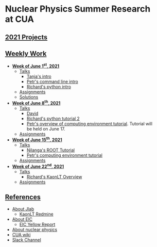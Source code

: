 # Nuclear Physics Summer Research at CUA

## [2021 Projects](https://www.vsl.cua.edu/cua_phy/index.php/MainPage:Nuclear:Summer2021)

## [Weekly Work](weekly_work)
* **[Week of June 1<sup>st</sup>, 2021](weekly_work/6_1_2021)**
    * [Talks](weekly_work/6_1_2021/talks)
        * [Tanja's intro](weekly_work/6_1_2021/talks/Tanja_CUA-NP-Summer2021-06012021-intro.pdf)
        * [Petr's command line intro](weekly_work/6_1_2021/talks/Petr_presentation-2021-06-01-linux-terminal.pdf)
        * [Richard's python intro](weekly_work/6_1_2021/talks/Richard_py_intro.ipynb)
    * [Assignments](weekly_work/6_1_2021/weekly_assignments.md)
    * [Solutions](weekly_work/6_1_2021/exercise_soln/exercise1.ipynb)
* **[Week of June 8<sup>th</sup>, 2021](weekly_work/6_8_2021)**
    * [Talks](weekly_work/6_8_2021/talks)
        * [David](weekly_work/6_8_2021/talks/David_Z_Research_6_8.pptx)
        * [Richard's python tutorial 2](weekly_work/6_8_2021/talks/Richard_py_tutorial2.ipynb)
        * [Petr's overview of computing environment tutorial](weekly_work/6_8_2021/talks/presentation-2021-06-jlab-geant-root-outline.pdf). Tutorial will be held on June 17.
    * [Assignments](weekly_work/6_8_2021/weekly_assignments.md)
* **[Week of June 15<sup>th</sup>, 2021](weekly_work/6_15_2021)**
    * [Talks](weekly_work/6_15_2021/talks)
        * [Nilanga's ROOT Tutorial](weekly_work/6_15_2021/talks/root_tutorial_06_17.pdf)
        * [Petr's computing environment tutorial](weekly_work/6_15_2021/talks/presentation-2021-06-17-jlab-geant-root.pdf)
    * [Assignments](weekly_work/6_15_2021/weekly_assignments.md)
* **[Week of June 22<sup>nd</sup>, 2021](weekly_work/6_22_2021)**
    * [Talks](weekly_work/6_22_2021/talks)
        * [Richard's KaonLT Overview](weekly_work/6_22_2021/talks/Richard_KaonLTSummerStudents2021.pdf)
    * [Assignments](weekly_work/6_22_2021/weekly_assignments.md)

## [References](references)
* [About Jlab](https://www.jlab.org/about)
    * [KaonLT Redmine](https://redmine.jlab.org/projects/kltexp/wiki)
* [About EIC](https://www.nationalacademies.org/news/2018/07/a-domestic-electron-ion-collider-would-unlock-scientific-mysteries-of-atomic-nuclei-maintain-us-leadership-in-accelerator-science-new-report-says)
    * [EIC Yellow Report](https://userweb.jlab.org/~doug/yr-jan2021/EIC_YR_FULL.pdf)
* [About nuclear physics](https://particleadventure.org/)
* [CUA wiki](http://www.vsl.cua.edu/cua_phy/index.php/MainPage:Nuclear:Summer2021)
* [Slack Channel](https://cua-reu-2021.slack.com/)
